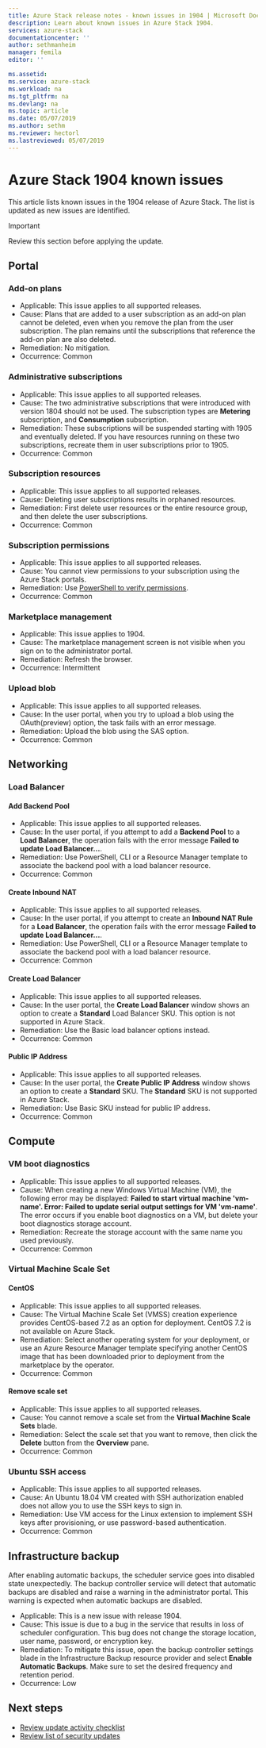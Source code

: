 ```yaml
---
title: Azure Stack release notes - known issues in 1904 | Microsoft Docs
description: Learn about known issues in Azure Stack 1904.
services: azure-stack
documentationcenter: ''
author: sethmanheim
manager: femila
editor: ''

ms.assetid:  
ms.service: azure-stack
ms.workload: na
ms.tgt_pltfrm: na
ms.devlang: na
ms.topic: article
ms.date: 05/07/2019
ms.author: sethm
ms.reviewer: hectorl
ms.lastreviewed: 05/07/2019
---
```


# Azure Stack 1904 known issues

This article lists known issues in the 1904 release of Azure Stack. The list is updated as new issues are identified.

> [!IMPORTANT]  
> Review this section before applying the update.

## Portal

### Add-on plans

- Applicable: This issue applies to all supported releases.
- Cause: Plans that are added to a user subscription as an add-on plan cannot be deleted, even when you remove the plan from the user subscription. The plan remains until the subscriptions that reference the add-on plan are also deleted.
- Remediation: No mitigation.
- Occurrence: Common

### Administrative subscriptions

- Applicable: This issue applies to all supported releases.
- Cause: The two administrative subscriptions that were introduced with version 1804 should not be used. The subscription types are **Metering** subscription, and **Consumption** subscription.
- Remediation: These subscriptions will be suspended starting with 1905 and eventually deleted. If you have resources running on these two subscriptions, recreate them in user subscriptions prior to 1905.
- Occurrence: Common

### Subscription resources

- Applicable: This issue applies to all supported releases.
- Cause: Deleting user subscriptions results in orphaned resources.
- Remediation: First delete user resources or the entire resource group, and then delete the user subscriptions.
- Occurrence: Common

### Subscription permissions

- Applicable: This issue applies to all supported releases.
- Cause: You cannot view permissions to your subscription using the Azure Stack portals.
- Remediation: Use [PowerShell to verify permissions](/powershell/module/azurerm.resources/get-azurermroleassignment).
- Occurrence: Common

### Marketplace management

- Applicable: This issue applies to 1904.
- Cause: The marketplace management screen is not visible when you sign on to the administrator portal.
- Remediation: Refresh the browser.
- Occurrence: Intermittent

### Upload blob

- Applicable: This issue applies to all supported releases.
- Cause: In the user portal, when you try to upload a blob using the OAuth(preview) option, the task fails with an error message.
- Remediation: Upload the blob using the SAS option.
- Occurrence: Common

## Networking

### Load Balancer

#### Add Backend Pool

- Applicable: This issue applies to all supported releases.
- Cause: In the user portal, if you attempt to add a **Backend Pool** to a **Load Balancer**, the operation fails with the error message **Failed to update Load Balancer...**.
- Remediation: Use PowerShell, CLI or a Resource Manager template to associate the backend pool with a load balancer resource.
- Occurrence: Common

#### Create Inbound NAT

- Applicable: This issue applies to all supported releases.
- Cause: In the user portal, if you attempt to create an **Inbound NAT Rule** for a **Load Balancer**, the operation fails with the error message **Failed to update Load Balancer...**.
- Remediation: Use PowerShell, CLI or a Resource Manager template to associate the backend pool with a load balancer resource.
- Occurrence: Common

#### Create Load Balancer

- Applicable: This issue applies to all supported releases.
- Cause: In the user portal, the **Create Load Balancer** window shows an option to create a **Standard** Load Balancer SKU. This option is not supported in Azure Stack.
- Remediation: Use the Basic load balancer options instead.
- Occurrence: Common

#### Public IP Address

- Applicable: This issue applies to all supported releases.
- Cause: In the user portal, the **Create Public IP Address** window shows an option to create a **Standard** SKU. The **Standard** SKU is not supported in Azure Stack.
- Remediation: Use Basic SKU instead for public IP address.
- Occurrence: Common

## Compute

### VM boot diagnostics

- Applicable: This issue applies to all supported releases.
- Cause: When creating a new Windows Virtual Machine (VM), the following error may be displayed:
**Failed to start virtual machine 'vm-name'. Error: Failed to update serial output settings for VM 'vm-name'**.
The error occurs if you enable boot diagnostics on a VM, but delete your boot diagnostics storage account.
- Remediation: Recreate the storage account with the same name you used previously.
- Occurrence: Common

### Virtual Machine Scale Set

#### CentOS

- Applicable: This issue applies to all supported releases.
- Cause: The Virtual Machine Scale Set (VMSS) creation experience provides CentOS-based 7.2 as an option for deployment. CentOS 7.2 is not available on Azure Stack.
- Remediation: Select another operating system for your deployment, or use an Azure Resource Manager template specifying another CentOS image that has been downloaded prior to deployment from the marketplace by the operator.
- Occurrence: Common

#### Remove scale set

- Applicable: This issue applies to all supported releases.
- Cause: You cannot remove a scale set from the **Virtual Machine Scale Sets** blade.
- Remediation: Select the scale set that you want to remove, then click the **Delete** button from the **Overview** pane.
- Occurrence: Common

### Ubuntu SSH access

- Applicable: This issue applies to all supported releases.
- Cause: An Ubuntu 18.04 VM created with SSH authorization enabled does not allow you to use the SSH keys to sign in.
- Remediation: Use VM access for the Linux extension to implement SSH keys after provisioning, or use password-based authentication.
- Occurrence: Common

## Infrastructure backup

<!--Bug 3615401 - scheduler config lost; new issue in YYMM;  hectorl-->
After enabling automatic backups, the scheduler service goes into disabled state unexpectedly. The backup controller service will detect that automatic backups are disabled and raise a warning in the administrator portal. This warning is expected when automatic backups are disabled.

- Applicable: This is a new issue with release 1904.
- Cause: This issue is due to a bug in the service that results in loss of scheduler configuration. This bug does not change the storage location, user name, password, or encryption key.
- Remediation: To mitigate this issue, open the backup controller settings blade in the Infrastructure Backup resource provider and select **Enable Automatic Backups**. Make sure to set the desired frequency and retention period.
- Occurrence: Low

<!-- ## Storage -->
<!-- ## SQL and MySQL-->
<!-- ## App Service -->
<!-- ## Usage -->
<!-- ### Identity -->
<!-- ### Marketplace -->

## Next steps

- [Review update activity checklist](azure-stack-release-notes-checklist.md)
- [Review list of security updates](azure-stack-release-notes-security-updates-1904.md)
